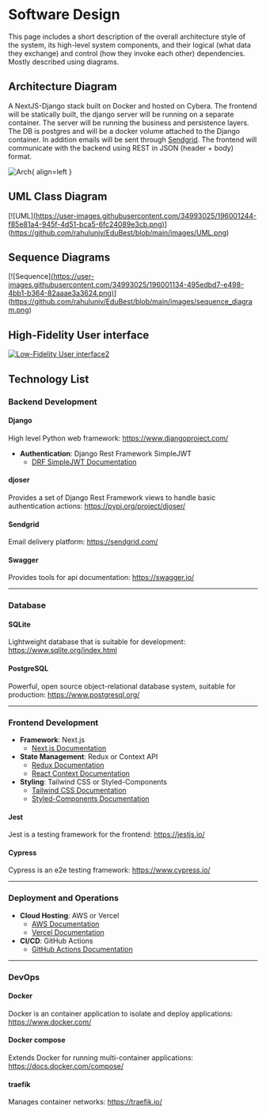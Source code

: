 # Software Design

This page includes a short description of the overall architecture style of the system, its high-level system components, and their logical (what data they exchange) and control (how they invoke each other) dependencies. Mostly described using diagrams.

## Architecture Diagram

A NextJS-Django stack built on Docker and hosted on Cybera. The frontend will be statically built, the django server will be running on a separate container. The server will be running the business and persistence layers. The DB is postgres and will be a docker volume attached to the Django container. In addition emails will be sent through [Sendgrid](https://sendgrid.com/). The frontend will communicate with the backend using REST in JSON (header + body) format. 

![Arch]([https://dummyimage.com/600x400/eee/aaa](https://github.com/rahuluniv/EduBest/blob/main/images/arch_diagram.png)){ align=left }

## UML Class Diagram



[![UML][(https://user-images.githubusercontent.com/34993025/196001244-f85e81a4-945f-4d51-bca5-6fc24089e3cb.png)](https://user-images.githubusercontent.com/34993025/196001244-f85e81a4-945f-4d51-bca5-6fc24089e3cb.png)](https://github.com/rahuluniv/EduBest/blob/main/images/UML.png)

## Sequence Diagrams



[![Sequence][(https://user-images.githubusercontent.com/34993025/196001134-495edbd7-e498-4bb1-b364-82aaae3a3624.png)](https://user-images.githubusercontent.com/34993025/196001134-495edbd7-e498-4bb1-b364-82aaae3a3624.png)](https://github.com/rahuluniv/EduBest/blob/main/images/sequence_diagram.png)

## High-Fidelity User interface

[![Low-Fidelity User interface2]()]()

## Technology List

### Backend Development
#### Django
High level Python web framework: https://www.djangoproject.com/

- **Authentication**: Django Rest Framework SimpleJWT
  - [DRF SimpleJWT Documentation](https://django-rest-framework-simplejwt.readthedocs.io/en/latest/)


#### djoser
Provides a set of Django Rest Framework views to handle basic authentication actions: https://pypi.org/project/djoser/

#### Sendgrid
Email delivery platform: https://sendgrid.com/

#### Swagger
Provides tools for api documentation: https://swagger.io/

***

### Database
#### SQLite
Lightweight database that is suitable for development: https://www.sqlite.org/index.html

#### PostgreSQL
Powerful, open source object-relational database system, suitable for production: https://www.postgresql.org/

***
 
### Frontend Development
- **Framework**: Next.js
  - [Next.js Documentation](https://nextjs.org/docs)
- **State Management**: Redux or Context API
  - [Redux Documentation](https://redux.js.org/introduction/getting-started)
  - [React Context Documentation](https://reactjs.org/docs/context.html)
- **Styling**: Tailwind CSS or Styled-Components
  - [Tailwind CSS Documentation](https://tailwindcss.com/docs)
  - [Styled-Components Documentation](https://styled-components.com/docs)
#### Jest
Jest is a testing framework for the frontend: https://jestjs.io/

#### Cypress
Cypress is an e2e testing framework: https://www.cypress.io/



***

### Deployment and Operations

- **Cloud Hosting**: AWS or Vercel
  - [AWS Documentation](https://aws.amazon.com/documentation/)
  - [Vercel Documentation](https://vercel.com/docs)
- **CI/CD**: GitHub Actions
  - [GitHub Actions Documentation](https://docs.github.com/en/actions)

***

### DevOps
#### Docker
Docker is an container application to isolate and deploy applications: https://www.docker.com/

#### Docker compose
Extends Docker for running multi-container applications: https://docs.docker.com/compose/

#### traefik
Manages container networks: https://traefik.io/







